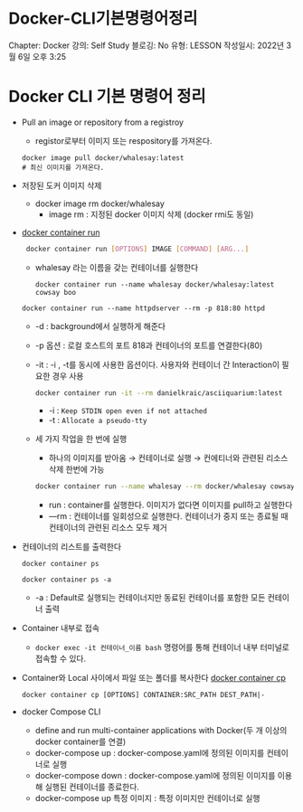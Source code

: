 # Docker-CLI기본명령어정리

Chapter: Docker
강의: Self Study
블로깅: No
유형: LESSON
작성일시: 2022년 3월 6일 오후 3:25

# Docker CLI 기본 명령어 정리

- Pull an image or repository from a registroy
    - registor로부터  이미지 또는 respository를 가져온다.
    
    ```docker
    docker image pull docker/whalesay:latest
    # 최신 이미지를 가져온다.
    ```
    

- 저장된 도커 이미지 삭제
    - docker image rm docker/whalesay
        - image rm : 지정된 docker 이미지 삭제 (docker rmi도 동일)

- [docker container run](https://docs.docker.com/engine/reference/commandline/container_run/)
    
    ```bash
     docker container run [OPTIONS] IMAGE [COMMAND] [ARG...]
    ```
    
    - whalesay 라는 이름을 갖는 컨테이너를 실행한다
        
        ```docker
        docker container run --name whalesay docker/whalesay:latest cowsay boo
        ```
        
    
    ```docker
    docker container run --name httpdserver --rm -p 818:80 httpd
    ```
    
    - -d : background에서 실행하게 해준다
    - -p 옵션 : 로컬 호스트의 포트 818과  컨테이너의 포트를 연결한다(80)
    
    - -it : -i , -t를 동시에 사용한 옵션이다.  사용자와 컨테이너 간 Interaction이 필요한 경우 사용
        
        ```bash
        docker container run -it --rm danielkraic/asciiquarium:latest
        ```
        
        - -i :  `Keep STDIN open even if not attached`
        - -t : `Allocate a pseudo-tty`
        
    - 세 가지 작업을 한 번에 실행
        - 하나의 이미지를 받아옴 → 컨테이너로 실행 → 컨에티너와 관련된 리소스 삭제 한번에 가능
        
        ```bash
        docker container run --name whalesay --rm docker/whalesay cowsay boo
        ```
        
        - run : container를 실행한다. 이미지가 없다면 이미지를 pull하고 실행한다
        - —rm : 컨테이너를 일회성으로 실행한다. 컨테이너가 중지 또는 종료될 때 컨테이너의 관련된 리소스 모두 제거
        
- 컨테이너의 리스트를 출력한다
    
    ```docker
    docker container ps
    
    docker container ps -a
    ```
    
    - -a : Default로 실행되는 컨테이너지만 동료된 컨테이너를 포함한 모든 컨테이너 출력
    
- Container 내부로 접속
    - `docker exec -it 컨테이너_이름 bash`
     명령어를 통해 컨테이너 내부 터미널로 접속할 수 있다.
- Container와 Local 사이에서 파일 또는 폴더를 복사한다 [docker container cp](https://docs.docker.com/engine/reference/commandline/container_cp/)
    
    ```docker
    docker container cp [OPTIONS] CONTAINER:SRC_PATH DEST_PATH|-
    ```
    
- docker Compose CLI
    - define and run multi-container applications with Docker(두 개 이상의  docker container를 연결)
    - docker-compose up : docker-compose.yaml에 정의된 이미지를 컨테이너로 실행
    - docker-compose down : docker-compose.yaml에 정의된 이미지를 이용해 실행된 컨테이너를 종료한다.
    - docker-compose up 특정 이미지 : 특정 이미지만 컨테이너로 실행